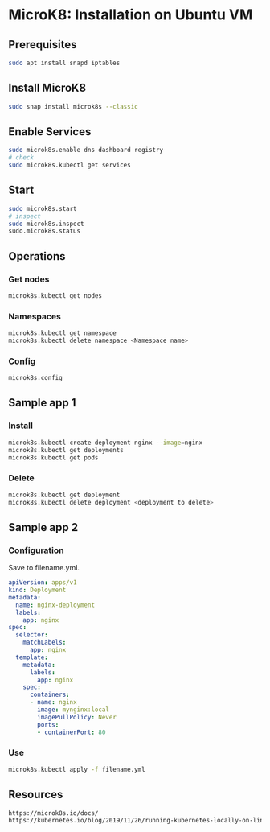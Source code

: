 # MicroK8: Installation on Ubuntu VM
## Prerequisites
```bash
sudo apt install snapd iptables
```
## Install MicroK8
```bash
sudo snap install microk8s --classic
```
## Enable Services
```bash
sudo microk8s.enable dns dashboard registry
# check
sudo microk8s.kubectl get services
```
## Start
```bash
sudo microk8s.start
# inspect
sudo microk8s.inspect
sudo.microk8s.status
```
## Operations
### Get nodes
```bash
microk8s.kubectl get nodes
```
### Namespaces
```bash
microk8s.kubectl get namespace
microk8s.kubectl delete namespace <Namespace name>
```
### Config
```bash
microk8s.config
```
## Sample app 1
### Install
```bash
microk8s.kubectl create deployment nginx --image=nginx
microk8s.kubectl get deployments
microk8s.kubectl get pods
```
### Delete
```bash
microk8s.kubectl get deployment 
microk8s.kubectl delete deployment <deployment to delete>
```
## Sample app 2
### Configuration
Save to filename.yml.
```yaml
apiVersion: apps/v1
kind: Deployment
metadata:
  name: nginx-deployment
  labels:
    app: nginx
spec:
  selector:
    matchLabels:
      app: nginx
  template:
    metadata:
      labels:
        app: nginx
    spec:
      containers:
      - name: nginx
        image: mynginx:local
        imagePullPolicy: Never
        ports:
        - containerPort: 80
```
### Use
```bash
microk8s.kubectl apply -f filename.yml
```
## Resources
```html
https://microk8s.io/docs/
https://kubernetes.io/blog/2019/11/26/running-kubernetes-locally-on-linux-with-microk8s/
```
